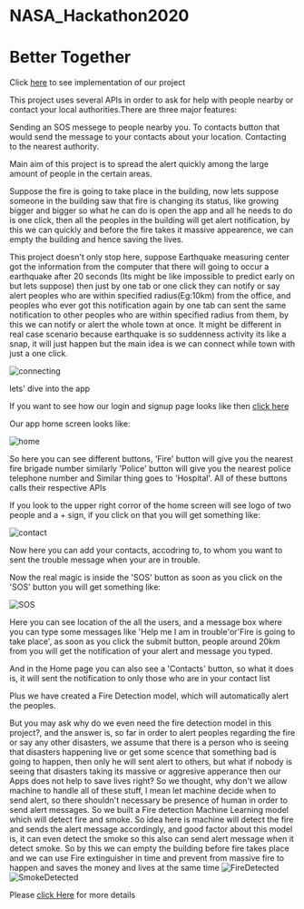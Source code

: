 # NASA_Hackathon2020

# Better Together
Click [here](https://www.youtube.com/watch?v=LYBaioS2f00&feature=youtu.be&ab_channel=TowardsAI) to see implementation of our project

This project uses several APIs in order to ask for help with people nearby or contact your local authorities.There are three major features:

Sending an SOS messege to people nearby you.
To contacts button that would send the message to your contacts about your location.
Contacting to the nearest authority.

Main aim of this project is to spread the alert quickly among the large amount of people in the certain areas.

Suppose the fire is going to take place in the building, now lets suppose someone in the building saw that fire is changing its status, like growing bigger and bigger so what he can do is open the app and all he needs to do is one click, then all the peoples in the building will get alert notification, by this we can quickly and before the fire takes it massive appearence, we can empty the building and hence saving the lives.

This project doesn't only stop here, suppose Earthquake measuring center got the information from the computer that there will going to occur a earthquake after 20 seconds (Its might be like impossible to predict early on but lets suppose) then just by one tab or one click they can notify or say alert peoples who are within specified radius(Eg:10km) from the office, and peoples who ever got this notification again by one tab can sent the same notification to other peoples who are within specified radius from them, by this we can notify or alert the whole town at once. It might be different in real case scenario because earthquake is so suddenness activity its like a snap, it will just happen but the main idea is we can connect while town with just a one click.

![connecting](Images/connect.jpg)

lets' dive into the app

If you want to see how our login and signup page looks like then [click here](https://github.com/ashish807/NASA_Hackathon2020/tree/main/Images)

Our app home screen looks like:

![home](Images/home.jpeg)

So here you can see different buttons, 'Fire' button will give you the nearest fire brigade number similarly 'Police' button will give you the nearest police telephone number and Similar thing goes to 'Hospital'. All of these buttons calls their respective APIs

If you look to the upper right corror of the home screen will see logo of two people and a + sign, if you click on that you will get something like:

![contact](Images/contact.jpeg)

Now here you can add your contacts, accodring to, to whom you want to sent the trouble message when your are in trouble.

Now the real magic is inside the 'SOS' button as soon as you click on the 'SOS' button you will get something like:

![SOS](Images/SOS.jpeg)

Here you can see location of the all the users, and a message box where you can type some messages like 'Help me I am in trouble'or'Fire is going to take place', as soon as you click the submit button, people around 20km from you will get the notification of your alert and message you typed.

And in the Home page you can also see a 'Contacts' button, so what it does is, it will sent the notification to  only those who are in your contact list

Plus we have created a Fire Detection model, which will automatically alert the peoples.

But you may ask why do we even need the fire detection model in this project?, and the answer is, so far in order to alert peoples regarding the fire or say any other disasters, we assume that there is a person who is seeing that disasters happening live or get some scence that something bad is going to happen, then only he will sent alert to others,
but what if nobody is seeing that disasters taking its massive or aggresive apperance then our Apps does not help to save lives right? So we thought,  why don't we allow machine to handle all of these stuff, I mean let machine decide when to send alert, so there shouldn't necessary be presence of human in order to send alert messages. So we built a Fire detection Machine Learning model which will detect fire and smoke. So idea here is machine will detect the fire and sends the alert message accordingly, and good factor about this model is, it can even detect the smoke so this also can send alert message when it detect smoke. So by this we can empty the building before fire takes place and we can use 
Fire extinguisher in time and prevent from massive fire to happen and saves the money and lives at the same time
![FireDetected](Images/fire.png)
![SmokeDetected](Images/smoke.png)

Please [click Here](https://www.youtube.com/watch?v=LYBaioS2f00&feature=youtu.be&ab_channel=TowardsAI) for more details
